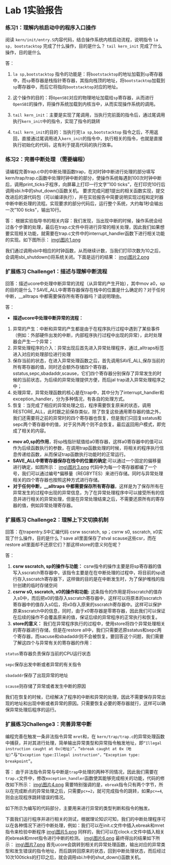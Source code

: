 # Lab 1实验报告
### 练习1：理解内核启动中的程序入口操作
阅读 `kern/init/entry.S`内容代码，结合操作系统内核启动流程，说明指令 `la sp, bootstacktop` 完成了什么操作，目的是什么？ `tail kern_init` 完成了什么操作，目的是什么

答：
1. `la sp,bootstacktop` 指令的功能是：将`bootstacktop`的地址加载到`sp`寄存器中，而`sp`寄存器是栈指针寄存器，其指向栈顶的地址，将`bootstacktop`加载到`sp`寄存器中，而后它将指向`bootstacktop`对应的地址。
   
2. 这个操作的目的：将`OpenSBI`对应的物理地址加载给`sp`寄存器，从而进行`OpenSBI`的操作，将操作系统加载到内核当中，从而实现操作系统的调用。
3. `tail kern_init`：主要是实现了尾调用，当执行完前面的指令后，通过尾调用执行`kern_init`中的指令，实现了指令的跳转
4. `tail kern_init`的目的：当执行完`la sp,bootstacktop` 指令之后，不用返回，直接通过尾调用进入`kern_init`的指令中，执行相关的指令，也就是直接执行初始化的代码，这有利于提高代码的执行效率。

### 练习2：完善中断处理 （需要编程）
请编程完善trap.c中的中断处理函数trap，在对时钟中断进行处理的部分填写kern/trap/trap.c函数中处理时钟中断的部分，使操作系统每遇到100次时钟中断后，调用print_ticks子程序，向屏幕上打印一行文字”100 ticks”，在打印完10行后调用sbi.h中的shut_down()函数关机。
要求完成问题1提出的相关函数实现，提交改进后的源代码包（可以编译执行），并在实验报告中简要说明实现过程和定时器中断中断处理的流程。实现要求的部分代码后，运行整个系统，大约每1秒会输出一次”100 ticks”，输出10行。

答：
根据实验指导书的相关内容：我们发现，当出现中断的时候，操作系统会经过各个步骤的处理，最后在trap.c文件中将进行异常的相关处理，因此我们如果想要实现相关功能，就需要在trap.c文件中的interrupt_handler函数下进行相关功能的实现。如下图所示：
[img\图片1.png]()

我们通过调用sbi中相应的时钟函数，从而继续计数，当我们打印次数为10之后，会调用sbi_shutdown()将系统关闭。下面是运行的结果：
[img\图片2.png]()


### 扩展练习 Challenge1：描述与理解中断流程
回答：描述ucore中处理中断异常的流程（从异常的产生开始），其中mov a0，sp的目的是什么？SAVE_ALL中寄寄存器保存在栈中的位置是什么确定的？对于任何中断，__alltraps 中都需要保存所有寄存器吗？请说明理由。

答：
- **描述ucore中处理中断异常的流程：**
1. 异常的产生：中断和异常的产生都是由于在程序执行过程中遇到了某些事件（例如：外部硬件出发的中断，内部程序执行过程中出现的异常），此时处理器会产生一个异常；
2. 异常处理程序的介入：异常出现后首先进入异常处理程序，通过_alltraps标签进入对应的处理部位进行处理
3. 保存当前的状态，在进入异常处理函数之后，首先调用SAVE_ALL,保存当前的所有寄存器的值，同时还会额外存储四个寄存器，sstatus,sepc,sbadaddr,scause，它们四个寄存器分别保存了异常发生的时候的当前状态，为后续的异常处理提供方便，而后jal trap进入异常处理程序之中；
4. 处理异常，异常处理函数的核心是在trap中，其中分为了interrupt_handler和exception_handler，分为多种情况，有各自的处理方式。
5. 恢复：当完成了相应的异常处理之后，程序需要恢复原来的状态，调用RESTORE_ALL，此时跟之前保存类似，除了恢复这些通用寄存器的值之外，我们还需要将之前的异常时的四个寄存器也恢复，但是我们只回复sstatus和sepc两个寄存器中的值，对于另外两个则不会恢复。最后返回用户模式，即完成了相关的内容。
-  **mov a0,sp的作用**，将sp栈指针赋值给a0寄存器，这样a0寄存器中的值可以作为后续函数执行的参数，在调用trap函数处理的时候，将相关的程序执行信息传递给函数，从而保证trap函数执行功能时的正常运行。
- **SAVE_ALL中寄寄存器保存在栈中的位置的确定**:可以通过一个固定的偏移量进行确定，如图所示：
[img\图片3.png]()
代码中为每一个寄存器都编了一个号，我们可以通过编号*偏移量（REGBYTES）来进行存储。同时与异常处理相关的四个寄存器也按照这种方式进行存储。
- **对于任何中断，__alltraps 中都需要保存所有寄存器**，这样是为了保存所有在异常发生的过程中出现的异常信息，为了在异常处理程序中可以接受所有的信息并进行相关的异常处理，但是在异常处理结束之后，不需要还原所有的寄存器的值，例如异常处理寄存器。


### 扩展练习 Challenge2：理解上下文切换机制
回答：在trapentry.S中汇编代码 csrw sscratch, sp；csrrw s0, sscratch, x0实现了什么操作，目的是什么？save all里面保存了stval scause这些csr，而在restore all里面却不还原它们？那这样store的意义何在呢？

答：
1. **csrw sscratch, sp的操作与功能：**
csrw指令的操作主要是将sp寄存器的值写入sscratch寄存器中，该指令主要是在在中断处理的过程中，将目前的sp进行存入sscratch寄存器下，这样做的目的是在中断发生时，为了保护堆栈的指针创建的临时存储空间
2. **csrrw s0, sscratch, x0的操作和功能:**
这条指令的作用是将sscratch的值存入s0中，而后把x0的值存入sscratch寄存器中，这样可以将原本的sscratch寄存器中的值存入s0后，将x0存入原来的sscratch寄存器中。这样可以保护原来sscratch中的信息，同时，由于x0寄存器是零寄存器，因此我们可以保证在后续的操作不会覆盖原来的值，保证后续的异常程序的正常执行和恢复。
3. **store的意义：**
我们在异常程序执行的过程中，使用store将四个异常处理相关的寄存器进行存储，但是在restore all中，我们只需要还原sstatus和sepc两个寄存器，而sacuse和sbadaddr则不会被恢复。要回答这个问题，我们需要了解这四个与异常有关的寄存器的作用：

`status`寄存器负责保存当前的CPU运行状态

`sepc`保存出发中断或者异常的有关指令

`sbadaddr`保存了出现异常的地址

`scause`则存储了异常或者发生中断的原因

我们在恢复的时候，已经解决了程序的中断和异常的处理，因此不需要保存异常出现的地址和出现中断或者异常的原因。只需要恢复必要的寄存器就行，这样可以确保异常处理后程序的运行。


### 扩展练习Challenge3：完善异常中断
编程完善在触发一条非法指令异常 `mret`和，在 `kern/trap/trap.c`的异常处理函数中捕获，并对其进行处理，简单输出异常类型和异常指令触发地址，即`“Illegal instruction caught at 0x(地址)”，“ebreak caught at 0x（地址）”`与`“Exception type:Illegal instruction"，“Exception type: breakpoint”`。

答：
由于非法指令异常与中断是`trap`中处理的两种不同情况，因此我们需要在`trap.c`文件中，修改`exception_handler`函数使其能够完成相关的功能，代码的修改如下所示：
[img\图片4.png]()
需要特别强调的是，`ebreak`指令只有两个字节，所以在完成断点的异常处理之后，只需要`pc+=2`，就可完成指令的跳转，如果`pc+=4`,则会出现程序跳转错误的情况。

如下所示为编写的代码部分，主要用来进行异常的类型判断和指令的触发。

下面我们运行程序并进行相关的测试，根据理论知识可知，我们的中断处理程序可以在各种情况下进行中断处理，例如：我们可以在init.c文件中插入ebreak和mret指令来检验中断程序
[img\图片5.png]()
同样的，我们可以在clock.c文件中插入相关的ebreak和mret指令进行中断的检测。
[img\图片6.png]()
最终得出的结果如下所示：
[img\图片7.png]()
首先ucore会跳转到相关的异常处理函数，输出对应的异常类型和发生错误的指令地址，而后跳转回原来的状态，回到中断处理状态，而后经过10次100ticks的打印之后，就会调用sbi.h中的shut_down()函数关机。